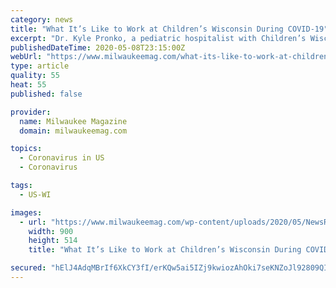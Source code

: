 ```yaml
---
category: news
title: "What It’s Like to Work at Children’s Wisconsin During COVID-19"
excerpt: "Dr. Kyle Pronko, a pediatric hospitalist with Children’s Wisconsin, walks us through what his days are like while a pandemic ravages other hospitals."
publishedDateTime: 2020-05-08T23:15:00Z
webUrl: "https://www.milwaukeemag.com/what-its-like-to-work-at-childrens-of-wisconsin-during-covid-19/"
type: article
quality: 55
heat: 55
published: false

provider:
  name: Milwaukee Magazine
  domain: milwaukeemag.com

topics:
  - Coronavirus in US
  - Coronavirus

tags:
  - US-WI

images:
  - url: "https://www.milwaukeemag.com/wp-content/uploads/2020/05/NewsRelease_900.jpg"
    width: 900
    height: 514
    title: "What It’s Like to Work at Children’s Wisconsin During COVID-19"

secured: "hElJ4AdqMBrIf6XkCY3fI/erKQw5ai5IZj9kwiozAhOki7seKNZoJl92809QI6a922W7qAIFClAonnd23AcQrjmrmQGeHZtjc9LpyRwl9zlklFEnGUIZ/7ZLkZK7vkVfD99iSidF3Cx+elBU6/2Jb1NPyjJ3hshPLDRBZ3FC4H8CQAFlYVG5ZAyW97984vC7B9iimgoqhoQuNuiJJSSMieyFA+lG4EGYvfXQ2k5EZR5k6dt654W9aoJDM1pn3lo9lB5DsLD7UiHL7TCuZ8qf1cI9+v6cKx3OdimUoV9mRNbbb9cQYruKtiNT52YyETN8+I9SHQZmLV4eCw+sf0NOECsV/xmIRW6mOsNnvEEYg+Uq5pPoh81QFRzEf80tD8px1dfAcGWd8m62W3GEv334J/SjNq6T5Jc8FOJzFbXlQrYGBysUCnAWctSDB7+KgP1ORkt66Ue9xwWBIqTc0PR8RtOscv43kXksil2KObE7Jz0=;O+muuHif3hJT1AOmTKyvtQ=="
---
```


